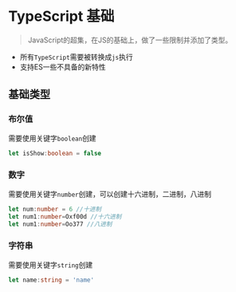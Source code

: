 # TypeScript 基础
> JavaScript的超集，在JS的基础上，做了一些限制并添加了类型。
- 所有`TypeScript`需要被转换成`js`执行
- 支持ES一些不具备的新特性

## 基础类型

### 布尔值
需要使用关键字`boolean`创建
```ts
let isShow:boolean = false
```
### 数字
需要使用关键字`number`创建，可以创建十六进制，二进制，八进制
```ts
let num:number = 6 //十进制
let num1:number=Oxf00d //十六进制
let num1:number=Oo377 //八进制
```
### 字符串
需要使用关键字`string`创建
```ts
let name:string = 'name' 
```